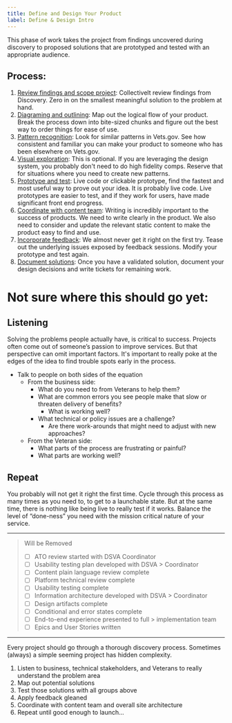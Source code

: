 ```yaml
---
title: Define and Design Your Product
label: Define & Design Intro
---
```


This phase of work takes the project from findings uncovered during discovery to proposed solutions that are prototyped and tested with an appropriate audience.

## Process:

1. [Review findings and scope project](): Collectivelt review findings from Discovery. Zero in on the smallest meaningful solution to the problem at hand.
1. [Diagraming and outlining](): Map out the logical flow of your product. Break the process down into bite-sized chunks and figure out the best way to order things for ease of use.
1. [Pattern recognition](): Look for similar patterns in Vets.gov. See how consistent and familiar you can make your product to someone who has been elsewhere on Vets.gov.
1. [Visual exploration](): This is optional. If you are leveraging the design system, you probably don't need to do high fidelity comps. Reserve that for situations where you need to create new patterns.
1. [Prototype and test](prototyping): Live code or clickable prototype, find the fastest and most useful way to prove out your idea. It is probably live code. Live prototypes are easier to test, and if they work for users, have made significant front end progress.
1. [Coordinate with content team](): Writing is incredibly important to the success of products. We need to write clearly in the product. We also need to consider and update the relevant static content to make the product easy to find and use.
1. [Incorporate feedback](): We almost never get it right on the first try. Tease out the underlying issues exposed by feedback sessions. Modify your prototype and test again.
1. [Document solutions](): Once you have a validated solution, document your design decisions and write tickets for remaining work.







# Not sure where this should go yet:


## Listening
Solving the problems people actually have, is critical to success. Projects often come out of someone’s passion to improve services. But that perspective can omit important factors. It's important to really poke at the edges of the idea to find trouble spots early in the process.

- Talk to people on both sides of the equation
  - From the business side:
    - What do you need to from Veterans to help them?
    - What are common errors you see people make that slow or threaten delivery of benefits?
      - What is working well?
    - What technical or policy issues are a challenge?
      - Are there work-arounds that might need to adjust with new approaches?
  - From the Veteran side:
    - What parts of the process are frustrating or painful?
    - What parts are working well?








## Repeat
You probably will not get it right the first time. Cycle through this process as many times as you need to, to get to a launchable state. But at the same time, there is nothing like being live to really test if it works. Balance the level of “done-ness” you need with the mission critical nature of your service.





---
> Will be Removed
> - [ ] ATO review started with DSVA Coordinator
> - [ ] Usability testing plan developed with DSVA > Coordinator
> - [ ] Content plain language review complete
> - [ ] Platform technical review complete
> - [ ] Usability testing complete
> - [ ] Information architecture developed with DSVA > Coordinator
> - [ ] Design artifacts complete
> - [ ] Conditional and error states complete
> - [ ] End-to-end experience presented to full > implementation team
> - [ ] Epics and User Stories written
---


Every project should go through a thorough discovery process. Sometimes (always) a simple seeming project has hidden complexity.

1. Listen to business, technical stakeholders, and Veterans to really understand the problem area
2. Map out potential solutions
3. Test those solutions with all groups above
4. Apply feedback gleaned
5. Coordinate with content team and overall site architecture
6. Repeat until good enough to launch...
